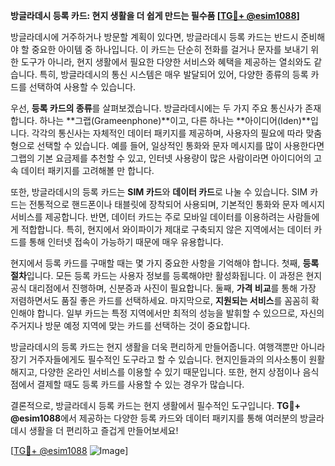 **방글라데시 등록 카드: 현지 생활을 더 쉽게 만드는 필수품 [[TG💪+ @esim1088](https://t.me/s/esim1088)]**

방글라데시에 거주하거나 방문할 계획이 있다면, 방글라데시 등록 카드는 반드시 준비해야 할 중요한 아이템 중 하나입니다. 이 카드는 단순히 전화를 걸거나 문자를 보내기 위한 도구가 아니라, 현지 생활에서 필요한 다양한 서비스와 혜택을 제공하는 열쇠와도 같습니다. 특히, 방글라데시의 통신 시스템은 매우 발달되어 있어, 다양한 종류의 등록 카드를 선택하여 사용할 수 있습니다.

우선, **등록 카드의 종류**를 살펴보겠습니다. 방글라데시에는 두 가지 주요 통신사가 존재합니다. 하나는 **그랩(Grameenphone)**이고, 다른 하나는 **아이디어(Iden)**입니다. 각각의 통신사는 자체적인 데이터 패키지를 제공하며, 사용자의 필요에 따라 맞춤형으로 선택할 수 있습니다. 예를 들어, 일상적인 통화와 문자 메시지를 많이 사용한다면 그랩의 기본 요금제를 추천할 수 있고, 인터넷 사용량이 많은 사람이라면 아이디어의 고속 데이터 패키지를 고려해볼 만 합니다.

또한, 방글라데시의 등록 카드는 **SIM 카드**와 **데이터 카드**로 나눌 수 있습니다. SIM 카드는 전통적으로 핸드폰이나 태블릿에 장착되어 사용되며, 기본적인 통화와 문자 메시지 서비스를 제공합니다. 반면, 데이터 카드는 주로 모바일 데이터를 이용하려는 사람들에게 적합합니다. 특히, 현지에서 와이파이가 제대로 구축되지 않은 지역에서는 데이터 카드를 통해 인터넷 접속이 가능하기 때문에 매우 유용합니다.

현지에서 등록 카드를 구매할 때는 몇 가지 중요한 사항을 기억해야 합니다. 첫째, **등록 절차**입니다. 모든 등록 카드는 사용자 정보를 등록해야만 활성화됩니다. 이 과정은 현지 공식 대리점에서 진행하며, 신분증과 사진이 필요합니다. 둘째, **가격 비교**를 통해 가장 저렴하면서도 품질 좋은 카드를 선택하세요. 마지막으로, **지원되는 서비스**를 꼼꼼히 확인해야 합니다. 일부 카드는 특정 지역에서만 최적의 성능을 발휘할 수 있으므로, 자신의 주거지나 방문 예정 지역에 맞는 카드를 선택하는 것이 중요합니다.

방글라데시의 등록 카드는 현지 생활을 더욱 편리하게 만들어줍니다. 여행객뿐만 아니라 장기 거주자들에게도 필수적인 도구라고 할 수 있습니다. 현지인들과의 의사소통이 원활해지고, 다양한 온라인 서비스를 이용할 수 있기 때문입니다. 또한, 현지 상점이나 음식점에서 결제할 때도 등록 카드를 사용할 수 있는 경우가 많습니다.

결론적으로, 방글라데시 등록 카드는 현지 생활에서 필수적인 도구입니다. **TG💪+ @esim1088**에서 제공하는 다양한 등록 카드와 데이터 패키지를 통해 여러분의 방글라데시 생활을 더 편리하고 즐겁게 만들어보세요!

[[TG💪+ @esim1088](https://t.me/s/esim1088) ![Image](https://i.postimg.cc/Y0z9fWf4/image.png)]